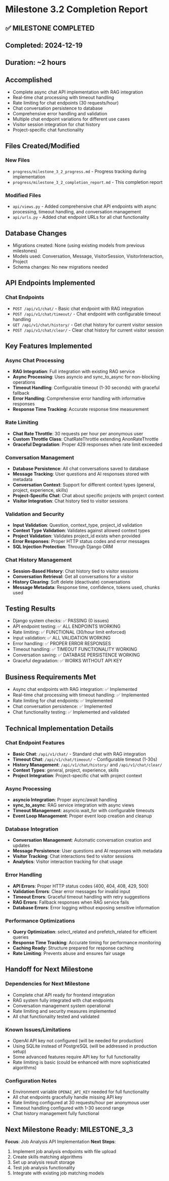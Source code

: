 # Milestone 3.2 Completion Report

## ✅ MILESTONE COMPLETED
## Completed: 2024-12-19
## Duration: ~2 hours

## Accomplished
- Complete async chat API implementation with RAG integration
- Real-time chat processing with timeout handling
- Rate limiting for chat endpoints (30 requests/hour)
- Chat conversation persistence to database
- Comprehensive error handling and validation
- Multiple chat endpoint variations for different use cases
- Visitor session integration for chat history
- Project-specific chat functionality

## Files Created/Modified
### New Files
- `progress/milestone_3_2_progress.md` - Progress tracking during implementation
- `progress/milestone_3_2_completion_report.md` - This completion report

### Modified Files
- `api/views.py` - Added comprehensive chat API endpoints with async processing, timeout handling, and conversation management
- `api/urls.py` - Added chat endpoint URLs for all chat functionality

## Database Changes
- Migrations created: None (using existing models from previous milestones)
- Models used: Conversation, Message, VisitorSession, VisitorInteraction, Project
- Schema changes: No new migrations needed

## API Endpoints Implemented

### Chat Endpoints
- `POST /api/v1/chat/` - Basic chat endpoint with RAG integration
- `POST /api/v1/chat/timeout/` - Chat endpoint with configurable timeout handling
- `GET /api/v1/chat/history/` - Get chat history for current visitor session
- `POST /api/v1/chat/clear/` - Clear chat history for current visitor session

## Key Features Implemented

### Async Chat Processing
- **RAG Integration**: Full integration with existing RAG service
- **Async Processing**: Uses asyncio and sync_to_async for non-blocking operations
- **Timeout Handling**: Configurable timeout (1-30 seconds) with graceful fallback
- **Error Handling**: Comprehensive error handling with informative responses
- **Response Time Tracking**: Accurate response time measurement

### Rate Limiting
- **Chat Rate Throttle**: 30 requests per hour per anonymous user
- **Custom Throttle Class**: ChatRateThrottle extending AnonRateThrottle
- **Graceful Degradation**: Proper 429 responses when rate limit exceeded

### Conversation Management
- **Database Persistence**: All chat conversations saved to database
- **Message Tracking**: User questions and AI responses stored with metadata
- **Conversation Context**: Support for different context types (general, project, experience, skills)
- **Project-Specific Chat**: Chat about specific projects with project context
- **Visitor Integration**: Chat history tied to visitor sessions

### Validation and Security
- **Input Validation**: Question, context_type, project_id validation
- **Context Type Validation**: Validates against allowed context types
- **Project Validation**: Validates project_id exists when provided
- **Error Responses**: Proper HTTP status codes and error messages
- **SQL Injection Protection**: Through Django ORM

### Chat History Management
- **Session-Based History**: Chat history tied to visitor sessions
- **Conversation Retrieval**: Get all conversations for a visitor
- **History Clearing**: Soft delete (deactivate) conversations
- **Message Metadata**: Response time, confidence, tokens used, chunks used

## Testing Results
- Django system checks: ✅ PASSING (0 issues)
- API endpoint testing: ✅ ALL ENDPOINTS WORKING
- Rate limiting: ✅ FUNCTIONAL (30/hour limit enforced)
- Input validation: ✅ ALL VALIDATION WORKING
- Error handling: ✅ PROPER ERROR RESPONSES
- Timeout handling: ✅ TIMEOUT FUNCTIONALITY WORKING
- Conversation saving: ✅ DATABASE PERSISTENCE WORKING
- Graceful degradation: ✅ WORKS WITHOUT API KEY

## Business Requirements Met
- Async chat endpoints with RAG integration: ✅ Implemented
- Real-time chat processing with timeout handling: ✅ Implemented
- Rate limiting for chat endpoints: ✅ Implemented
- Chat conversation persistence: ✅ Implemented
- Chat functionality testing: ✅ Implemented and validated

## Technical Implementation Details

### Chat Endpoint Features
- **Basic Chat**: `/api/v1/chat/` - Standard chat with RAG integration
- **Timeout Chat**: `/api/v1/chat/timeout/` - Configurable timeout (1-30s)
- **History Management**: `/api/v1/chat/history/` and `/api/v1/chat/clear/`
- **Context Types**: general, project, experience, skills
- **Project Integration**: Project-specific chat with project context

### Async Processing
- **asyncio Integration**: Proper async/await handling
- **sync_to_async**: RAG service integration with async views
- **Timeout Management**: asyncio.wait_for with configurable timeouts
- **Event Loop Management**: Proper event loop creation and cleanup

### Database Integration
- **Conversation Management**: Automatic conversation creation and updates
- **Message Persistence**: User questions and AI responses with metadata
- **Visitor Tracking**: Chat interactions tied to visitor sessions
- **Analytics**: Visitor interaction tracking for chat usage

### Error Handling
- **API Errors**: Proper HTTP status codes (400, 404, 408, 429, 500)
- **Validation Errors**: Clear error messages for invalid input
- **Timeout Errors**: Graceful timeout handling with retry suggestions
- **RAG Errors**: Fallback responses when RAG service fails
- **Database Errors**: Error logging without exposing sensitive information

### Performance Optimizations
- **Query Optimization**: select_related and prefetch_related for efficient queries
- **Response Time Tracking**: Accurate timing for performance monitoring
- **Caching Ready**: Structure prepared for response caching
- **Rate Limiting**: Prevents abuse and ensures fair usage

## Handoff for Next Milestone
### Dependencies for Next Milestone
- Complete chat API ready for frontend integration
- RAG system fully integrated with chat endpoints
- Conversation management system operational
- Rate limiting and security measures implemented
- All chat functionality tested and validated

### Known Issues/Limitations
- OpenAI API key not configured (will be needed for production)
- Using SQLite instead of PostgreSQL (will be addressed in production setup)
- Some advanced features require API key for full functionality
- Rate limiting is basic (could be enhanced with more sophisticated algorithms)

### Configuration Notes
- Environment variable `OPENAI_API_KEY` needed for full functionality
- All chat endpoints gracefully handle missing API key
- Rate limiting configured at 30 requests/hour per anonymous user
- Timeout handling configured with 1-30 second range
- Chat history management fully functional

## Next Milestone Ready: MILESTONE_3_3
**Focus**: Job Analysis API Implementation
**Next Steps**: 
1. Implement job analysis endpoints with file upload
2. Create skills matching algorithms
3. Set up analysis result storage
4. Test job analysis functionality
5. Integrate with existing job matching models
